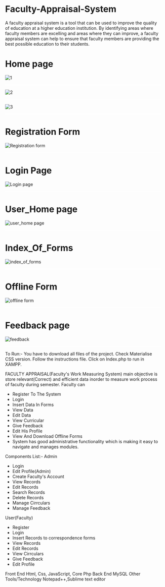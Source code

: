 # Faculty-Appraisal-System
  A faculty appraisal system is a tool that can be used to improve the quality of education at a  higher education institution. By identifying areas where faculty members are excelling and  areas where they can improve, a faculty appraisal system can help to ensure that faculty  members are providing the best possible education to their students.
   <br>
# Home page
![1](https://github.com/Rudy9025/Faculty-Appraisal-System/assets/95328967/e1c12e25-bd33-4167-aa12-f08834315887)
 <hr style="background-color: white; height: 2px;border: none;">
 
![2](https://github.com/Rudy9025/Faculty-Appraisal-System/assets/95328967/8e1c9017-1a69-4625-9802-522a2ecf04e2)
 <hr style="background-color: white; height: 2px;border: none;">
 
![3](https://github.com/Rudy9025/Faculty-Appraisal-System/assets/95328967/6c6884a7-afe6-406b-b618-e20c4db65ade)
 <hr style="background-color: white; height: 2px;border: none;">
 
 # Registration Form
 
![Registration form](https://github.com/Rudy9025/Faculty-Appraisal-System/assets/95328967/3cd34151-c04e-490c-9c64-6930342dc4b2)
 <hr style="background-color: white; height: 2px;border: none;">
 
 # Login Page
 
![Login page](https://github.com/Rudy9025/Faculty-Appraisal-System/assets/95328967/f7d78797-4b0b-4b22-b434-bb42196ddb61)
 <hr style="background-color: white; height: 2px;border: none;">
 
 # User_Home page
 
![user_home page](https://github.com/Rudy9025/Faculty-Appraisal-System/assets/95328967/13cdcb88-5899-429e-858a-47dd7c82b364)
 <hr style="background-color: white; height: 2px;border: none;">
 
 # Index_Of_Forms
 
![index_of_forms](https://github.com/Rudy9025/Faculty-Appraisal-System/assets/95328967/6c912f1f-7d3e-4ee2-9a54-5b19c87e7f47)
 <hr style="background-color: white; height: 2px;border: none;">
 
  # Offline Form
 
![offline form](https://github.com/Rudy9025/Faculty-Appraisal-System/assets/95328967/facc30ed-9912-40a0-a211-d38c48774c90)
 <hr style="background-color: white; height: 2px;border: none;">
 
 # Feedback page
 
![feedback ](https://github.com/Rudy9025/Faculty-Appraisal-System/assets/95328967/64b2f6a9-e495-4cac-b177-51f34a55f05f)
 <hr style="background-color: white; height: 2px;border: none;">
 
To Run:-
You have to download all files of the project.
Check Materialise CSS version.
Follow the instructions file.
Click on Index.php to run in XAMPP.

FACULTY APPRAISAL(Faculty's Work Measuring System) main objective is store relevant(Correct) and efficient data inorder to measure work process of faculty during semester.
Faculty can 
-	Register To The System
-	Login
-	Insert Data In Forms
-	View Data
-	Edit Data
-	View Curricular
-	Give Feedback
-	Edit His Profile
-	View And Download Offline Forms
-	System has good administrative functionality which is making it easy to navigate and manages modules.

Components List:-
Admin 
- Login
-	Edit Profile(Admin)
- Create Faculty's Account
-	View Records
-	Edit Records
-	Search Records
-	Delete Records
-	Manage Cirrculars
-	Manage Feedback

User(Faculty) 
-	Register
-	Login
-	Insert Records to correspondence forms
-	View Records
-	Edit Records
-	View Cirrculars
-	Give Feedback
-	Edit Profile


Front End 	Html, Css, JavaScript, Core Php 
Back End 	MySQL 
Other Tools/Technology 	Notepad++,Sublime text editor


  

